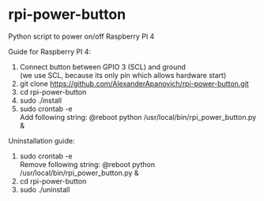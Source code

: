 # rpi-power-button

Python script to power on/off Raspberry PI 4  

Guide for Raspberry PI 4:
1. Connect button between GPIO 3 (SCL) and ground  
(we use SCL, because its only pin which allows hardware start)  
2. git clone https://github.com/AlexanderApanovich/rpi-power-button.git
3. cd rpi-power-button
4. sudo ./install
5. sudo crontab -e  
Add following string: @reboot python /usr/local/bin/rpi_power_button.py &

Uninstallation guide:
1. sudo crontab -e  
Remove following string: @reboot python /usr/local/bin/rpi_power_button.py &
2. cd rpi-power-button
3. sudo ./uninstall
